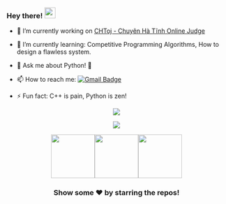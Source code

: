 ### Hey there! <img src="https://media.giphy.com/media/hvRJCLFzcasrR4ia7z/giphy.gif" width="25px">

- 🔭 I’m currently working on <a href = "https://github.com/CHT-oj">CHToj - Chuyên Hà Tĩnh Online Judge</a>
- 🌱 I’m currently learning: Competitive Programming Algorithms, How to design a flawless system.
- 💬 Ask me about Python! 🐍
- 📫 How to reach me: <a href ="mailto:lthlvn2007@gmail.com">![Gmail Badge](https://img.shields.io/badge/-lthlvn2007@gmail.com-c14438?style=flat-square&logo=Gmail&logoColor=white&link=mailto:lthlvn2007@gmail.com)</a>

- ⚡ Fun fact: C++ is pain, Python is zen!
<!--Got the trophies from https://github.com/ryo-ma/github-profile-trophy#margin-width -->
<div align = "center">
  <img align="center" src= "https://github-profile-trophy.vercel.app/?username=iotran207&theme=dracula&rank=S,AAA,AA,B,C,A&margin-w=10" />
</div>
<p></p>
<div align = "center">
  <p><img align="center" src="https://github-readme-stats.vercel.app/api/top-langs/?username=iotran207&theme=dark&layout=compact" /></p><p><img src="https://i.giphy.com/media/LMt9638dO8dftAjtco/200.webp" width="100"><img src="https://i.giphy.com/media/IdyAQJVN2kVPNUrojM/200.webp" width="100"><img src="https://i.giphy.com/media/KzJkzjggfGN5Py6nkT/200.webp" width="100"><!--<img src=https://media3.giphy.com/media/XAxylRMCdpbEWUAvr8/giphy.gif width="105"><img src=https://media4.giphy.com/media/fsEaZldNC8A1PJ3mwp/giphy.gif width="105">--></p>
  
</div>
<div align="center">

### Show some ❤️ by starring the repos!
